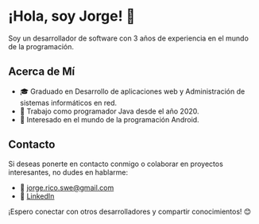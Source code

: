 # ¡Hola, soy Jorge! 👋

Soy un desarrollador de software con 3 años de experiencia en el mundo de la programación.

## Acerca de Mí

- 🎓 Graduado en Desarrollo de aplicaciones web y Administración de sistemas informáticos en red.
- 💼 Trabajo como programador Java desde el año 2020.
- 📱 Interesado en el mundo de la programación Android.

## Contacto

Si deseas ponerte en contacto conmigo o colaborar en proyectos interesantes, no dudes en hablarme:

- 📧 jorge.rico.swe@gmail.com
- 💼 [LinkedIn](www.linkedin.com/in/jorge-rico-tobío-8a6251251)

¡Espero conectar con otros desarrolladores y compartir conocimientos! 😊

<!---
jorgeric00/jorgeric00 is a ✨ special ✨ repository because its `README.md` (this file) appears on your GitHub profile.
You can click the Preview link to take a look at your changes.
--->
